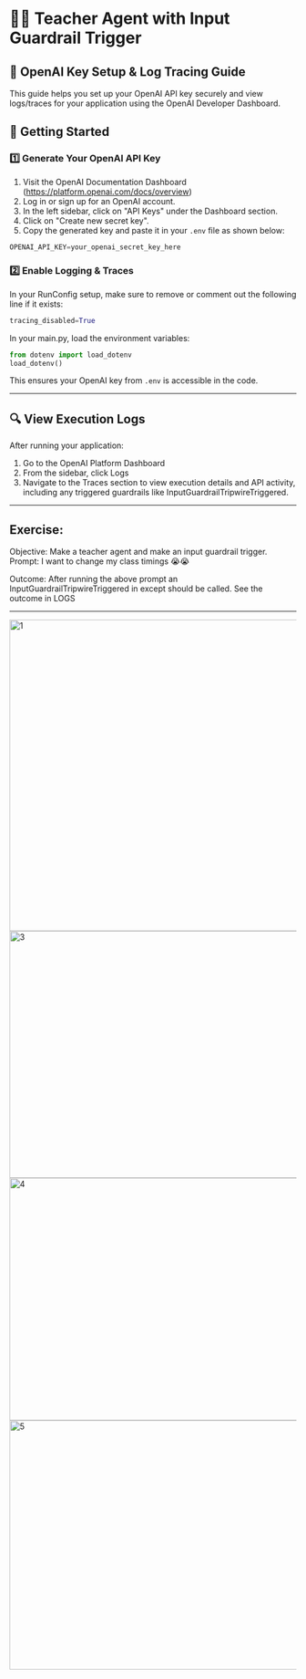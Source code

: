 # 🧑‍🏫 Teacher Agent with Input Guardrail Trigger

## 🔑 OpenAI Key Setup & Log Tracing Guide

This guide helps you set up your OpenAI API key securely and view logs/traces for your application using the OpenAI Developer Dashboard.

## 🚀 Getting Started

### 1️⃣ Generate Your OpenAI API Key
   1. Visit the OpenAI Documentation Dashboard (https://platform.openai.com/docs/overview)
   2. Log in or sign up for an OpenAI account.
   3. In the left sidebar, click on "API Keys" under the Dashboard section.
   4. Click on "Create new secret key".
   5. Copy the generated key and paste it in your `.env` file as shown below:

```python
OPENAI_API_KEY=your_openai_secret_key_here
```

### 2️⃣ Enable Logging & Traces
In your RunConfig setup, make sure to remove or comment out the following line if it exists:

```python
tracing_disabled=True
```

In your main.py, load the environment variables:

```python
from dotenv import load_dotenv
load_dotenv()
```

This ensures your OpenAI key from `.env` is accessible in the code.

---

## 🔍 View Execution Logs

 After running your application:
   1. Go to the OpenAI Platform Dashboard
   2. From the sidebar, click Logs
   3. Navigate to the Traces section to view execution details and API activity, including any triggered guardrails like InputGuardrailTripwireTriggered.
      
---

## Exercise:

Objective: Make a teacher agent and make an input guardrail trigger.
Prompt: I want to change my class timings 😭😭

Outcome: After running the above prompt an InputGuardrailTripwireTriggered in except should be called. See the outcome in LOGS

---

<img width="959" height="546" alt="1" src="https://github.com/user-attachments/assets/d1e37158-9496-4da8-8109-9027a170f7eb" />

<img width="799" height="433" alt="3" src="https://github.com/user-attachments/assets/5847669f-45dd-4792-90a6-4159dcc06c82" />

<img width="828" height="425" alt="4" src="https://github.com/user-attachments/assets/a05839c3-27b3-4ef1-afb8-d50880e02ff4" />

<img width="830" height="437" alt="5" src="https://github.com/user-attachments/assets/e0f87eac-bef1-4063-bdb9-41533a9586e5" />
